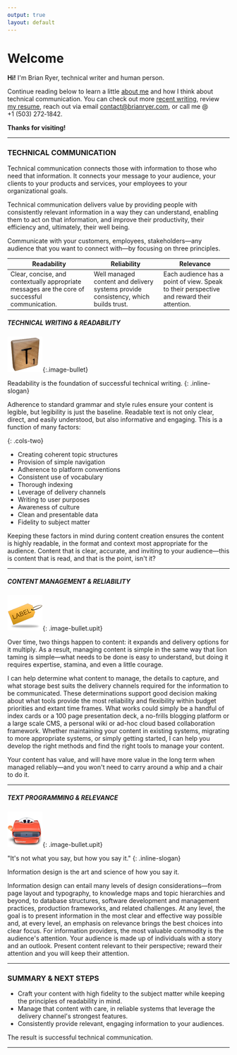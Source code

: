 ```yaml
---
output: true
layout: default
---
```


# Welcome

**Hi!** I'm Brian Ryer, technical writer and human person.

Continue reading below to learn a little [about&nbsp;me](pages/about.html) and how I think about technical communication. You can check out more [recent writing](/blog), review [my&nbsp;resume](pages/resume/resume.html), reach out via email [contact@brianryer.com](mailto:contact@brianryer.com), or call me @ +1&nbsp;(503)&nbsp;272&#8209;1842.

**Thanks for visiting!**

---

### TECHNICAL COMMUNICATION

Technical communication connects those with information to those who need that information. It connects your message to your audience, your clients to your products and services, your employees to your organizational goals.

Technical communication delivers value by providing people with consistently relevant information in a way they can understand, enabling them to act on that information, and improve their productivity, their efficiency and, ultimately, their well being.

Communicate with your customers, employees, stakeholders&mdash;any audience that you want to connect with&mdash;by focusing on three principles.

| Readability | Reliability | Relevance |
| --- | --- | --- |
| Clear, concise, and contextually appropriate messages are the core of successful communication. | Well managed content and delivery systems provide consistency, which builds trust.| Each audience has a point of view. Speak to their perspective and reward their attention. |

##### TECHNICAL WRITING & READABILITY

![Letter Tile](assets/img/ib_scrabble_t.png "Letter Tile"){:.image-bullet}

Readability is the foundation of successful technical writing.
{: .inline-slogan}

Adherence to standard grammar and style rules ensure your content is legible, but legibility is just the baseline. Readable text is not only clear, direct, and easily understood, but also informative and engaging. This is a function of many factors:

{: .cols-two}
- Creating coherent topic structures
- Provision of simple navigation
- Adherence to platform conventions
- Consistent use of vocabulary
- Thorough indexing
- Leverage of delivery channels
- Writing to user purposes
- Awareness of culture
- Clean and presentable data
- Fidelity to subject matter

Keeping these factors in mind during content creation ensures the content is highly readable, in the format and context most appropriate for the audience. Content that is clear, accurate, and inviting to your audience&mdash;this is content that is read, and that is the point, isn't it?

---

##### CONTENT MANAGEMENT & RELIABILITY

![Label Tag](assets/img/ib_label_tag.png "Label Tag"){: .image-bullet.upit}

Over time, two things happen to content: it expands and delivery options for it multiply. As a result, managing content is simple in the same way that lion taming is simple&mdash;what needs to be done is easy to understand, but doing it requires expertise, stamina, and even a little courage.

I can help determine what content to manage, the details to capture, and what storage best suits the delivery channels required for the information to be communicated. These determinations support good decision making about what tools provide the most reliability and flexibility within budget priorities and extant time frames. What works could simply be a handful of index cards or a 100 page presentation deck, a no-frills blogging platform or a large scale CMS, a personal wiki or ad-hoc cloud based collaboration framework. Whether maintaining your content in existing systems, migrating to more appropriate systems, or simply getting started, I can help you develop the right methods and find the right tools to manage your content.

Your content has value, and will have more value in the long term when managed reliably&mdash;and you won't need to carry around a whip and a chair to do it.

---

##### TEXT PROGRAMMING & RELEVANCE

![View Master](assets/img/ib_view_master.png "Label Tag"){: .image-bullet.upit}

"It's not what you say, but how you say it."
{: .inline-slogan}

Information design is the art and science of how you say it.

Information design can entail many levels of design considerations&mdash;from page layout and typography, to knowledge maps and topic hierarchies and beyond, to database structures, software development and management practices, production frameworks, and related challenges. At any level, the goal is to present information in the most clear and effective way possible and, at every level, an emphasis on relevance brings the best choices into clear focus.
For information providers, the most valuable commodity is the audience's attention. Your audience is made up of individuals with a story and an outlook. Present content relevant to their perspective; reward their attention and you will keep their attention.

---

### SUMMARY & NEXT STEPS

- Craft your content with high fidelity to the subject matter while keeping the principles of readability in mind.
- Manage that content with care, in reliable systems that leverage the delivery channel's strongest features.
- Consistently provide relevant, engaging information to your audiences.

The result is successful technical communication.

---
